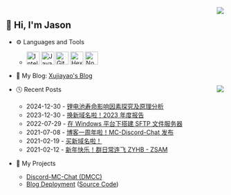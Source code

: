 <img align="right" src="https://github-readme-stats-xujiayao.vercel.app/api?username=xujiayao&include_all_commits=false&show_icons=true&theme=github_dark_dimmed&disable_animations=true" />

## :wave: Hi, I'm Jason

- :gear: Languages and Tools

  - <img alt="IntelliJ IDEA" src="https://cdn.svgporn.com/logos/intellij-idea.svg" width="30px" height="30px"> <img src="https://raw.githubusercontent.com/jmnote/z-icons/master/svg/java.svg" alt="Java" width = "30px" height = "30px"/> <img src="https://raw.githubusercontent.com/jmnote/z-icons/master/svg/git.svg" alt="Git" width = "30px" height = "30px"/> <img src="https://www.vectorlogo.zone/logos/hexoio/hexoio-icon.svg" alt="Hexo" width = "30px" height = "30px"/> <img src="https://github.com/get-icon/geticon/raw/master/icons/nodejs-icon.svg" alt="Node.js" width = "30px" height = "30px">

- :memo: My Blog: [Xujiayao's Blog](https://blog.xujiayao.com/)

<img align="right" src="https://github-readme-stats-xujiayao.vercel.app/api/top-langs/?username=xujiayao&theme=github_dark_dimmed&layout=pie&disable_animations=true" />

- :clock4: Recent Posts

  - 2024-12-30 - [锂电池寿命影响因素探究及原理分析](https://blog.xujiayao.com/posts/3cd53ed7/)
  - 2023-12-30 - [换新域名啦！2023 年度报告](https://blog.xujiayao.com/posts/3854745b/)
  - 2022-07-29 - [在 Windows 平台下搭建 SFTP 文件服务器](https://blog.xujiayao.com/posts/6e913454/)
  - 2021-07-08 - [博客一周年啦！MC-Discord-Chat 发布](https://blog.xujiayao.com/posts/4ba0a17a/)
  - 2021-02-19 - [买新域名啦！](https://blog.xujiayao.com/posts/29edace0/)
  - 2021-02-12 - [新年快乐！群日常连飞 ZYHB - ZSAM](https://blog.xujiayao.com/posts/140ab620/)

- :hammer: My Projects
  - [Discord-MC-Chat (DMCC)](https://github.com/Xujiayao/Discord-MC-Chat)
  - [Blog Deployment](https://github.com/Xujiayao/Xujiayao.github.io) ([Source Code](https://github.com/Xujiayao/BlogSource))
